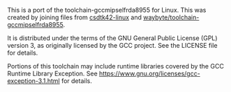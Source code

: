 This is a port of the toolchain-gccmipselfrda8955 for Linux. This was created by joining files from [csdtk42-linux](https://github.com/pulkin/csdtk42-linux) and [waybyte/toolchain-gccmipselfrda8955](https://registry.platformio.org/tools/waybyte/toolchain-gccmipselfrda8955).

It is distributed under the terms of the GNU General Public License (GPL) version 3,
as originally licensed by the GCC project. See the LICENSE file for details.

Portions of this toolchain may include runtime libraries covered by the GCC Runtime Library
Exception. See https://www.gnu.org/licenses/gcc-exception-3.1.html for details.
